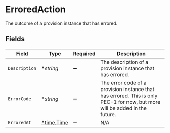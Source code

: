 # ErroredAction

 The outcome of a provision instance that has errored.



## Fields

| Field                                                                                                                        | Type                                                                                                                         | Required                                                                                                                     | Description                                                                                                                  |
| ---------------------------------------------------------------------------------------------------------------------------- | ---------------------------------------------------------------------------------------------------------------------------- | ---------------------------------------------------------------------------------------------------------------------------- | ---------------------------------------------------------------------------------------------------------------------------- |
| `Description`                                                                                                                | **string*                                                                                                                    | :heavy_minus_sign:                                                                                                           |  The description of a provision instance that has errored.<br/>                                                              |
| `ErrorCode`                                                                                                                  | **string*                                                                                                                    | :heavy_minus_sign:                                                                                                           |  The error code of a provision instance that has errored. This is only PEC-1 for now, but more will be added in the future.<br/> |
| `ErroredAt`                                                                                                                  | [*time.Time](https://pkg.go.dev/time#Time)                                                                                   | :heavy_minus_sign:                                                                                                           | N/A                                                                                                                          |